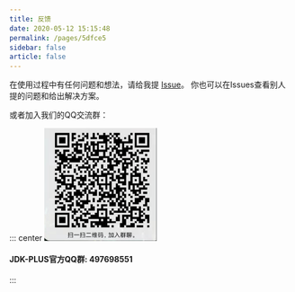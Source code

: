 ```yaml
---
title: 反馈
date: 2020-05-12 15:15:48
permalink: /pages/5dfce5
sidebar: false
article: false
---
```


在使用过程中有任何问题和想法，请给我提 [Issue](https://github.com/JDK-Plus)。
你也可以在Issues查看别人提的问题和给出解决方案。

或者加入我们的QQ交流群：

::: center
<img src="/img/qq.png" alt="群号: 497698551" class="no-zoom" style="width:200px;">

#### JDK-PLUS官方QQ群: 497698551 
:::
